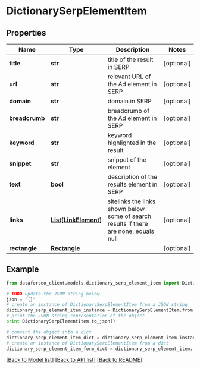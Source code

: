 # DictionarySerpElementItem


## Properties

Name | Type | Description | Notes
------------ | ------------- | ------------- | -------------
**title** | **str** | title of the result in SERP | [optional] 
**url** | **str** | relevant URL of the Ad element in SERP | [optional] 
**domain** | **str** | domain in SERP | [optional] 
**breadcrumb** | **str** | breadcrumb of the Ad element in SERP | [optional] 
**keyword** | **str** | keyword highlighted in the result | [optional] 
**snippet** | **str** | snippet of the element | [optional] 
**text** | **bool** | description of the results element in SERP | [optional] 
**links** | [**List[LinkElement]**](LinkElement.md) | sitelinks the links shown below some of search results if there are none, equals null | [optional] 
**rectangle** | [**Rectangle**](Rectangle.md) |  | [optional] 

## Example

```python
from dataforseo_client.models.dictionary_serp_element_item import DictionarySerpElementItem

# TODO update the JSON string below
json = "{}"
# create an instance of DictionarySerpElementItem from a JSON string
dictionary_serp_element_item_instance = DictionarySerpElementItem.from_json(json)
# print the JSON string representation of the object
print DictionarySerpElementItem.to_json()

# convert the object into a dict
dictionary_serp_element_item_dict = dictionary_serp_element_item_instance.to_dict()
# create an instance of DictionarySerpElementItem from a dict
dictionary_serp_element_item_form_dict = dictionary_serp_element_item.from_dict(dictionary_serp_element_item_dict)
```
[[Back to Model list]](../README.md#documentation-for-models) [[Back to API list]](../README.md#documentation-for-api-endpoints) [[Back to README]](../README.md)


